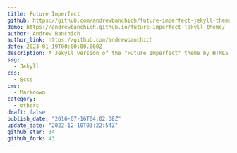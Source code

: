 ```yaml
---
title: Future Imperfect
github: https://github.com/andrewbanchich/future-imperfect-jekyll-theme
demo: https://andrewbanchich.github.io/future-imperfect-jekyll-theme/
author: Andrew Banchich
author_link: https://github.com/andrewbanchich
date: 2023-01-19T00:00:00.000Z
description: A Jekyll version of the "Future Imperfect" theme by HTML5 UP.
ssg:
  - Jekyll
css:
  - Scss
cms:
  - Markdown
category:
  - others
draft: false
publish_date: "2016-07-16T04:02:38Z"
update_date: "2022-12-10T03:22:54Z"
github_star: 34
github_fork: 43
---
```

